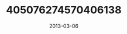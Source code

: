 ---
title: "405076274570406138"
image: "2013-03-06 05.41.16 405076274570406138_46248401"
date: "2013-03-06"
type: "photo"
---